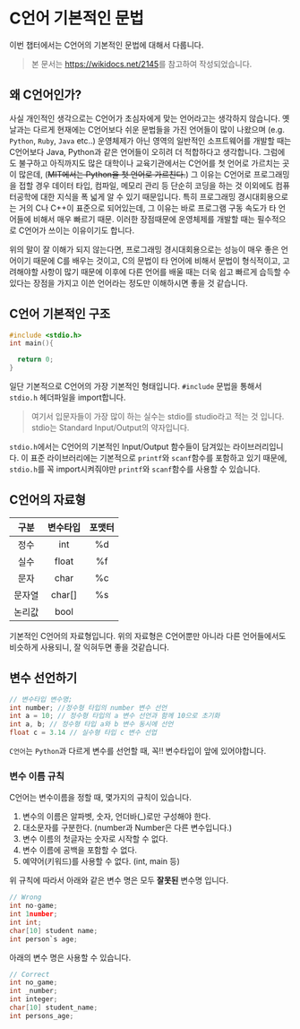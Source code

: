 # C언어 기본적인 문법
이번 챕터에서는 C언어의 기본적인 문법에 대해서 다룹니다.

> 본 문서는 <https://wikidocs.net/2145>를 참고하여 작성되었습니다.

## 왜 C언어인가?
사실 개인적인 생각으로는 C언어가 초심자에게 맞는 언어라고는 생각하지 않습니다. 옛날과는 다르게 현재에는 C언어보다 쉬운 문법들을 가진 언어들이 많이 나왔으며 (e.g. `Python`, `Ruby`, `Java` etc..) 운영체제가 아닌 영역의 일반적인 소프트웨어를 개발할 때는 C언어보다 Java, Python과 같은 언어들이 오히려 더 적합하다고 생각합니다. 그럼에도 불구하고 아직까지도 많은 대학이나 교육기관에서는 C언어를 첫 언어로 가르치는 곳이 많은데, (~~MIT에서는 Python을 첫 언어로 가르친다.~~) 그 이유는 C언어로 프로그래밍을 접할 경우 데이터 타입, 컴파일, 메모리 관리 등 단순히 코딩을 하는 것 이외에도 컴퓨터공학에 대한 지식을 폭 넓게 알 수 있기 때문입니다. 특히 프로그래밍 경시대회용으로는 거의 C나 C++이 표준으로 되어있는데, 그 이유는 바로 프로그램 구동 속도가 타 언어들에 비해서 매우 빠르기 때문. 이러한 장점때문에 운영체제를 개발할 때는 필수적으로 C언어가 쓰이는 이유이기도 합니다.

위의 말이 잘 이해가 되지 않는다면, 프로그래밍 경시대회용으로는 성능이 매우 좋은 언어이기 때문에 C를 배우는 것이고, C의 문법이 타 언어에 비해서 문법이 형식적이고, 고려해야할 사항이 많기 때문에 이후에 다른 언어를 배울 때는 더욱 쉽고 빠르게 습득할 수 있다는 장점을 가지고 이쓴 언어라는 정도만 이해하시면 좋을 것 같습니다.

## C언어 기본적인 구조

```c
#include <stdio.h>
int main(){

  return 0;
}
```

일단 기본적으로 C언어의 가장 기본적인 형태입니다. `#include` 문법을 통해서 `stdio.h` 헤더파일을 import합니다.
> 여기서 입문자들이 가장 많이 하는 실수는 stdio를 studio라고 적는 것 입니다. stdio는 Standard Input/Output의 약자입니다.

`stdio.h`에서는 C언어의 기본적인 Input/Output 함수들이 담겨있는 라이브러리입니다. 이 표준 라이브러리에는 기본적으로 `printf`와 `scanf`함수를 포함하고 있기 때문에, `stdio.h`를 꼭 import시켜줘야만 `printf`와 `scanf`함수를 사용할 수 있습니다.

## C언어의 자료형

|  구분  | 변수타입 | 포맷터 |
|:------:|:--------:|:------:|
|  정수  |    int   |   %d   |
|  실수  |   float  |   %f   |
|  문자  |   char   |   %c   |
| 문자열 |  char[]  |   %s   |
| 논리값 |   bool   |        |

기본적인 C언어의 자료형입니다. 위의 자료형은 C언어뿐만 아니라 다른 언어들에서도 비슷하게 사용되니, 잘 익혀두면 좋을 것같습니다.

## 변수 선언하기

```c
// 변수타입 변수명;
int number; //정수형 타입의 number 변수 선언
int a = 10; // 정수형 타입의 a 변수 선언과 함께 10으로 초기화
int a, b; // 정수형 타입 a와 b 변수 동시에 선언
float c = 3.14 // 실수형 타입 c 변수 선업
```

`C언어`는 `Python`과 다르게 변수를 선언할 때, 꼭!! 변수타입이 앞에 있어야합니다.

### 변수 이름 규칙
C언어는 변수이름을 정할 때, 몇가지의 규칙이 있습니다.

  1. 변수의 이름은 알파벳, 숫자, 언더바(\_)로만 구성해야 한다.
  2. 대소문자를 구분한다. (number과 Number은 다른 변수입니다.)
  3. 변수 이름의 첫글자는 숫자로 시작할 수 없다.
  4. 변수 이름에 공백을 포함할 수 없다.
  5. 예약어(키워드)를 사용할 수 없다. (int, main 등)

위 규칙에 따라서 아래와 같은 변수 명은 모두 **잘못된** 변수명 입니다.

```c
// Wrong
int no-game;
int 1number;
int int;
char[10] student name;
int person`s age;
```

아래의 변수 명은 사용할 수 있습니다.

```c
// Correct
int no_game;
int _number;
int integer;
char[10] student_name;
int persons_age;

```

